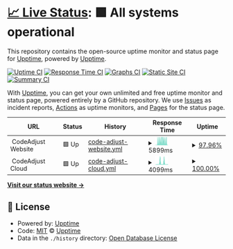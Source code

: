 # [📈 Live Status](https://upptime.github.io/upptime): <!--live status--> **🟩 All systems operational**

This repository contains the open-source uptime monitor and status page for [Upptime](https://upptime.js.org), powered by [Upptime](https://github.com/upptime/upptime).

[![Uptime CI](https://github.com/codeadjust/services-status/workflows/Uptime%20CI/badge.svg)](https://github.com/codeadjust/services-status/actions?query=workflow%3A%22Uptime+CI%22)
[![Response Time CI](https://github.com/codeadjust/services-status/workflows/Response%20Time%20CI/badge.svg)](https://github.com/codeadjust/services-status/actions?query=workflow%3A%22Response+Time+CI%22)
[![Graphs CI](https://github.com/codeadjust/services-status/workflows/Graphs%20CI/badge.svg)](https://github.com/codeadjust/services-status/actions?query=workflow%3A%22Graphs+CI%22)
[![Static Site CI](https://github.com/codeadjust/services-status/workflows/Static%20Site%20CI/badge.svg)](https://github.com/codeadjust/services-status/actions?query=workflow%3A%22Static+Site+CI%22)
[![Summary CI](https://github.com/codeadjust/services-status/workflows/Summary%20CI/badge.svg)](https://github.com/codeadjust/services-status/actions?query=workflow%3A%22Summary+CI%22)

With [Upptime](https://upptime.js.org), you can get your own unlimited and free uptime monitor and status page, powered entirely by a GitHub repository. We use [Issues](https://github.com/upptime/upptime/issues) as incident reports, [Actions](https://github.com/codeadjust/services-status/actions) as uptime monitors, and [Pages](https://upptime.github.io/upptime) for the status page.

<!--start: status pages-->
<!-- This summary is generated by Upptime (https://github.com/upptime/upptime) -->
<!-- Do not edit this manually, your changes will be overwritten -->
<!-- prettier-ignore -->
| URL | Status | History | Response Time | Uptime |
| --- | ------ | ------- | ------------- | ------ |
| <img alt="" src="https://icons.duckduckgo.com/ip3/www.codeadjust.com.ico" height="13"> CodeAdjust Website | 🟩 Up | [code-adjust-website.yml](https://github.com/codeadjust/services-status/commits/HEAD/history/code-adjust-website.yml) | <details><summary><img alt="Response time graph" src="./graphs/code-adjust-website/response-time-week.png" height="20"> 5899ms</summary><br><a href="https://codeadjust.github.io/services-status/history/code-adjust-website"><img alt="Response time 749" src="https://img.shields.io/endpoint?url=https%3A%2F%2Fraw.githubusercontent.com%2Fcodeadjust%2Fservices-status%2FHEAD%2Fapi%2Fcode-adjust-website%2Fresponse-time.json"></a><br><a href="https://codeadjust.github.io/services-status/history/code-adjust-website"><img alt="24-hour response time 319" src="https://img.shields.io/endpoint?url=https%3A%2F%2Fraw.githubusercontent.com%2Fcodeadjust%2Fservices-status%2FHEAD%2Fapi%2Fcode-adjust-website%2Fresponse-time-day.json"></a><br><a href="https://codeadjust.github.io/services-status/history/code-adjust-website"><img alt="7-day response time 5899" src="https://img.shields.io/endpoint?url=https%3A%2F%2Fraw.githubusercontent.com%2Fcodeadjust%2Fservices-status%2FHEAD%2Fapi%2Fcode-adjust-website%2Fresponse-time-week.json"></a><br><a href="https://codeadjust.github.io/services-status/history/code-adjust-website"><img alt="30-day response time 3363" src="https://img.shields.io/endpoint?url=https%3A%2F%2Fraw.githubusercontent.com%2Fcodeadjust%2Fservices-status%2FHEAD%2Fapi%2Fcode-adjust-website%2Fresponse-time-month.json"></a><br><a href="https://codeadjust.github.io/services-status/history/code-adjust-website"><img alt="1-year response time 749" src="https://img.shields.io/endpoint?url=https%3A%2F%2Fraw.githubusercontent.com%2Fcodeadjust%2Fservices-status%2FHEAD%2Fapi%2Fcode-adjust-website%2Fresponse-time-year.json"></a></details> | <details><summary><a href="https://codeadjust.github.io/services-status/history/code-adjust-website">97.96%</a></summary><a href="https://codeadjust.github.io/services-status/history/code-adjust-website"><img alt="All-time uptime 99.91%" src="https://img.shields.io/endpoint?url=https%3A%2F%2Fraw.githubusercontent.com%2Fcodeadjust%2Fservices-status%2FHEAD%2Fapi%2Fcode-adjust-website%2Fuptime.json"></a><br><a href="https://codeadjust.github.io/services-status/history/code-adjust-website"><img alt="24-hour uptime 99.62%" src="https://img.shields.io/endpoint?url=https%3A%2F%2Fraw.githubusercontent.com%2Fcodeadjust%2Fservices-status%2FHEAD%2Fapi%2Fcode-adjust-website%2Fuptime-day.json"></a><br><a href="https://codeadjust.github.io/services-status/history/code-adjust-website"><img alt="7-day uptime 97.96%" src="https://img.shields.io/endpoint?url=https%3A%2F%2Fraw.githubusercontent.com%2Fcodeadjust%2Fservices-status%2FHEAD%2Fapi%2Fcode-adjust-website%2Fuptime-week.json"></a><br><a href="https://codeadjust.github.io/services-status/history/code-adjust-website"><img alt="30-day uptime 99.53%" src="https://img.shields.io/endpoint?url=https%3A%2F%2Fraw.githubusercontent.com%2Fcodeadjust%2Fservices-status%2FHEAD%2Fapi%2Fcode-adjust-website%2Fuptime-month.json"></a><br><a href="https://codeadjust.github.io/services-status/history/code-adjust-website"><img alt="1-year uptime 99.91%" src="https://img.shields.io/endpoint?url=https%3A%2F%2Fraw.githubusercontent.com%2Fcodeadjust%2Fservices-status%2FHEAD%2Fapi%2Fcode-adjust-website%2Fuptime-year.json"></a></details>
| <img alt="" src="https://icons.duckduckgo.com/ip3/cloud.codeadjust.com.ico" height="13"> CodeAdjust Cloud | 🟩 Up | [code-adjust-cloud.yml](https://github.com/codeadjust/services-status/commits/HEAD/history/code-adjust-cloud.yml) | <details><summary><img alt="Response time graph" src="./graphs/code-adjust-cloud/response-time-week.png" height="20"> 4099ms</summary><br><a href="https://codeadjust.github.io/services-status/history/code-adjust-cloud"><img alt="Response time 2117" src="https://img.shields.io/endpoint?url=https%3A%2F%2Fraw.githubusercontent.com%2Fcodeadjust%2Fservices-status%2FHEAD%2Fapi%2Fcode-adjust-cloud%2Fresponse-time.json"></a><br><a href="https://codeadjust.github.io/services-status/history/code-adjust-cloud"><img alt="24-hour response time 5699" src="https://img.shields.io/endpoint?url=https%3A%2F%2Fraw.githubusercontent.com%2Fcodeadjust%2Fservices-status%2FHEAD%2Fapi%2Fcode-adjust-cloud%2Fresponse-time-day.json"></a><br><a href="https://codeadjust.github.io/services-status/history/code-adjust-cloud"><img alt="7-day response time 4099" src="https://img.shields.io/endpoint?url=https%3A%2F%2Fraw.githubusercontent.com%2Fcodeadjust%2Fservices-status%2FHEAD%2Fapi%2Fcode-adjust-cloud%2Fresponse-time-week.json"></a><br><a href="https://codeadjust.github.io/services-status/history/code-adjust-cloud"><img alt="30-day response time 2076" src="https://img.shields.io/endpoint?url=https%3A%2F%2Fraw.githubusercontent.com%2Fcodeadjust%2Fservices-status%2FHEAD%2Fapi%2Fcode-adjust-cloud%2Fresponse-time-month.json"></a><br><a href="https://codeadjust.github.io/services-status/history/code-adjust-cloud"><img alt="1-year response time 2117" src="https://img.shields.io/endpoint?url=https%3A%2F%2Fraw.githubusercontent.com%2Fcodeadjust%2Fservices-status%2FHEAD%2Fapi%2Fcode-adjust-cloud%2Fresponse-time-year.json"></a></details> | <details><summary><a href="https://codeadjust.github.io/services-status/history/code-adjust-cloud">100.00%</a></summary><a href="https://codeadjust.github.io/services-status/history/code-adjust-cloud"><img alt="All-time uptime 99.47%" src="https://img.shields.io/endpoint?url=https%3A%2F%2Fraw.githubusercontent.com%2Fcodeadjust%2Fservices-status%2FHEAD%2Fapi%2Fcode-adjust-cloud%2Fuptime.json"></a><br><a href="https://codeadjust.github.io/services-status/history/code-adjust-cloud"><img alt="24-hour uptime 100.00%" src="https://img.shields.io/endpoint?url=https%3A%2F%2Fraw.githubusercontent.com%2Fcodeadjust%2Fservices-status%2FHEAD%2Fapi%2Fcode-adjust-cloud%2Fuptime-day.json"></a><br><a href="https://codeadjust.github.io/services-status/history/code-adjust-cloud"><img alt="7-day uptime 100.00%" src="https://img.shields.io/endpoint?url=https%3A%2F%2Fraw.githubusercontent.com%2Fcodeadjust%2Fservices-status%2FHEAD%2Fapi%2Fcode-adjust-cloud%2Fuptime-week.json"></a><br><a href="https://codeadjust.github.io/services-status/history/code-adjust-cloud"><img alt="30-day uptime 98.28%" src="https://img.shields.io/endpoint?url=https%3A%2F%2Fraw.githubusercontent.com%2Fcodeadjust%2Fservices-status%2FHEAD%2Fapi%2Fcode-adjust-cloud%2Fuptime-month.json"></a><br><a href="https://codeadjust.github.io/services-status/history/code-adjust-cloud"><img alt="1-year uptime 99.47%" src="https://img.shields.io/endpoint?url=https%3A%2F%2Fraw.githubusercontent.com%2Fcodeadjust%2Fservices-status%2FHEAD%2Fapi%2Fcode-adjust-cloud%2Fuptime-year.json"></a></details>

<!--end: status pages-->

[**Visit our status website →**](https://upptime.github.io/upptime)

## 📄 License

- Powered by: [Upptime](https://github.com/upptime/upptime)
- Code: [MIT](./LICENSE) © [Upptime](https://upptime.js.org)
- Data in the `./history` directory: [Open Database License](https://opendatacommons.org/licenses/odbl/1-0/)
